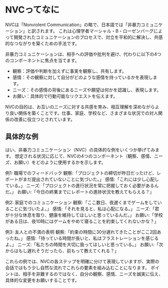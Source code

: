 # NVCってなに

NVCは「Nonviolent Communication」の略で、日本語では「非暴力コミュニケーション」と訳されます。
これは心理学者マーシャル・B・ローゼンバーグによって開発されたコミュニケーションのプロセスで、対立を平和的に解決し、共感的なつながりを築くための手法です。

非暴力コミュニケーションは、相手への評価や批判を避け、代わりに以下の4つのコンポーネントに焦点を当てます。

- 観察：評価や判断を加えずに事実を観察し、共有します。
- 感情：その観察に対して自分がどのような感情を持っているかを表現します。
- ニーズ：その感情の背後にあるニーズや願望は何かを認識し、表現します。
- お願い：具体的で行動可能なリクエストを伝えます。

NVCの目的は、お互いのニーズに対する共感を育み、相互理解を深めながらより良い関係を築くことです。仕事、家庭、学校など、さまざまな状況での対人関係の改善に役立つとされています。

## 具体的な例

はい、非暴力コミュニケーション（NVC）の具体的な例をいくつか挙げてみます。
想定される状況に応じて、NVCの4つのコンポーネント（観察、感情、ニーズ、お願い）をどのように使用するかを示します。

例1: 職場でのフィードバック
観察:「プロジェクトの締切が昨日だったけど、レポートがまだ提出されていないことに気づいた。」
感情:「これには少し心配している。」
ニーズ:「プロジェクトの進行状況を常に把握しておく必要があるんだ。」
お願い:「今日の終業までにレポートの進捗状況を教えてもらえる？」

例2: 家庭でのコミュニケーション
観察:「ここ数日、夜遅くまでゲームをしていることに気づいたよ。」
感情:「それを見ると、私は心配になる。」
ニーズ:「君が十分な休息を取り、健康を維持してほしいと思っているんだ。」
お願い:「学校がある日は、夜10時にはゲームをやめて寝ることを約束してくれないかな？」

例3: 友人との不満の表明
観察:「約束の時間に30分遅れてきたことがここ2回あったね。」
感情:「待っている時間が長いと、私はフラストレーションを感じるよ。」
ニーズ:「私たちの時間を大切に扱ってほしいと思っている。」
お願い:「次からはもし遅れそうだったら、前もって教えてくれる？」

これらの例では、NVCの各ステップを明確に分けて表現していますが、実際の会話ではもう少し自然な流れでこれらの要素を組み込むことになります。
ポイントは、相手を非難するのではなく、自分の観察、感情、ニーズを誠実に伝え、具体的な変更をお願いすることです。
